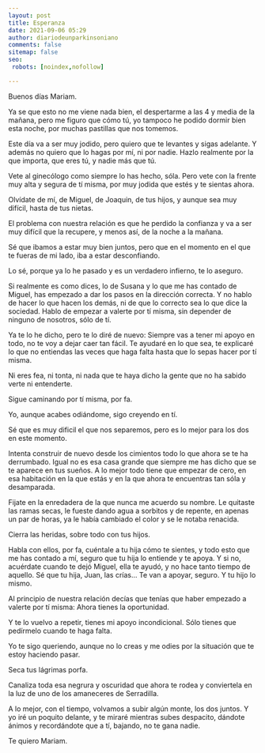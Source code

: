 ```yaml
---
layout: post
title: Esperanza
date: 2021-09-06 05:29
author: diariodeunparkinsoniano
comments: false
sitemap: false
seo:
 robots: [noindex,nofollow]

---
```


Buenos días Mariam.

Ya se que esto no me viene nada bien, el despertarme a las 4 y media de la mañana, pero me figuro que cómo tú, yo tampoco he podido dormir bien esta noche, por muchas pastillas que nos tomemos.

Este día va a ser muy jodido, pero quiero que te levantes y sigas adelante.
Y además no quiero que lo hagas por mí, ni por nadie. 
Hazlo realmente por la que importa, que eres tú, y nadie más que tú.

Vete al ginecólogo como siempre lo has hecho, sóla.
Pero vete con la frente muy alta y segura de tí misma, por muy jodida que estés y te sientas ahora.

Olvídate de mí, de Miguel, de Joaquin, de tus hijos, y aunque sea muy difícil, hasta de tus nietas.

El problema con nuestra relación es que he perdido la confianza y va a ser muy difícil que la recupere, y menos así, de la noche a la mañana.

Sé que ibamos a estar muy bien juntos, pero que en el momento en el que te fueras de mi lado, iba a estar desconfiando.

Lo sé, porque ya lo he pasado y es un verdadero infierno, te lo aseguro.

Si realmente es como dices, lo de Susana y lo que me has contado de Miguel, has empezado a dar los pasos en la dirección correcta.
Y no hablo de hacer lo que hacen los demás, ni de que lo correcto sea lo que dice la sociedad.
Hablo de empezar a valerte por tí misma, sin depender de ninguno de nosotros, sólo de tí.

Ya te lo he dicho, pero te lo diré de nuevo: Siempre vas a tener mi apoyo en todo, no te voy a dejar caer tan fácil.
Te ayudaré en lo que sea, te explicaré lo que no entiendas las veces que haga falta hasta que lo sepas hacer por tí misma.

Ni eres fea, ni tonta, ni nada que te haya dicho la gente que no ha sabido verte ni entenderte.

Sigue caminando por tí misma, por fa.

Yo, aunque acabes odiándome, sigo creyendo en tí.

Sé que es muy dificil el que nos separemos, pero es lo mejor para los dos en este momento.


Intenta construir de nuevo desde los cimientos todo lo que ahora se te ha derrumbado.
Igual no es esa casa grande que siempre me has dicho que se te aparece en tus sueños.
A lo mejor todo tiene que empezar de cero, en esa habitación en la que estás y en la que ahora te encuentras tan sóla y desamparada.

Fijate en la enredadera de la que nunca me acuerdo su nombre.
Le quitaste las ramas secas, le fueste dando agua a sorbitos y de repente, en apenas un par de horas, ya le había cambiado el color y se le notaba renacida.

Cierra las heridas, sobre todo con tus hijos.

Habla con ellos, por fa, cuéntale a tu hija cómo te sientes, y todo esto que me has contado a mí, seguro que tu hija lo entiende y te apoya.
Y si no, acuérdate cuando te dejó Miguel, ella te ayudó, y no hace tanto tiempo de aquello.
Sé que tu hija, Juan, las crías... Te van a apoyar, seguro.
Y tu hijo lo mismo.

Al principio de nuestra relación decías que tenías que haber empezado a valerte por tí misma: Ahora tienes la oportunidad.

Y te lo vuelvo a repetir, tienes mi apoyo incondicional. Sólo tienes que pedírmelo cuando te haga falta.

Yo te sigo queriendo, aunque no lo creas y me odies por la situación que te estoy haciendo pasar.

Seca tus lágrimas porfa.

Canaliza toda esa negrura y oscuridad que ahora te rodea y conviertela en la luz de uno de los amaneceres de Serradilla.

A lo mejor, con el tiempo, volvamos a subir algún monte, los dos juntos.
Y yo iré un poquito delante, y te miraré mientras subes despacito, dándote ánimos y recordándote que a tí, bajando, no te gana nadie.

Te quiero Mariam.
